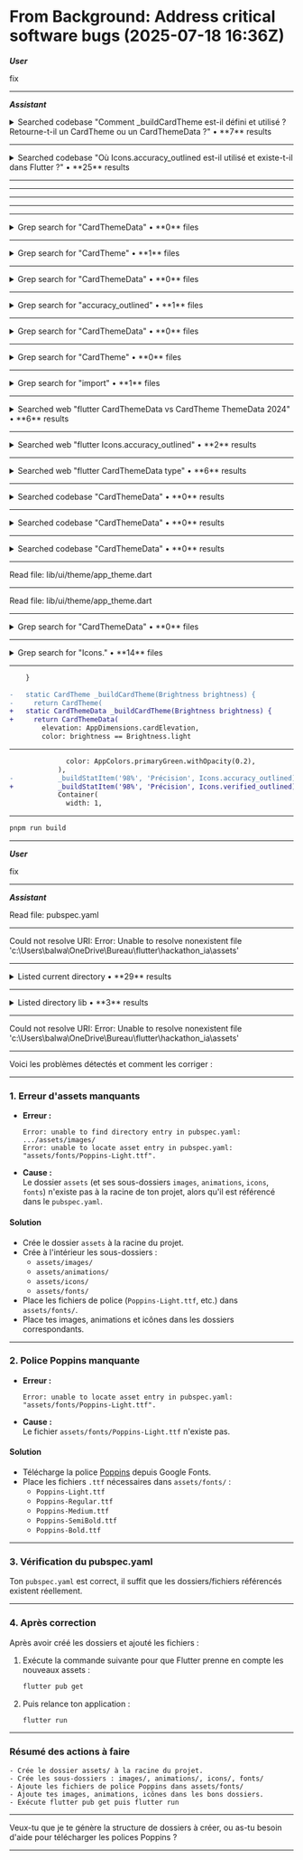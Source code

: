 <!-- Generated by SpecStory -->

# From Background: Address critical software bugs (2025-07-18 16:36Z)

_**User**_

fix 

---

_**Assistant**_

<details>
            <summary>Searched codebase "Comment _buildCardTheme est-il défini et utilisé ? Retourne-t-il un CardTheme ou un CardThemeData ?" • **7** results</summary>
        
| File | Lines |
|------|-------|
| `lib/ui/theme/app_theme.dart` | L171-225 |
| `lib/ui/theme/app_theme.dart` | L1-30 |
| `lib/ui/theme/app_theme.dart` | L30-63 |
| `lib/ui/theme/app_theme.dart` | L125-171 |
| `lib/ui/theme/app_theme.dart` | L263-293 |
| `lib/ui/theme/app_theme.dart` | L225-263 |
| `lib/ui/theme/app_theme.dart` | L63-125 |

</details>

---

<details>
            <summary>Searched codebase "Où Icons.accuracy_outlined est-il utilisé et existe-t-il dans Flutter ?" • **25** results</summary>
        
| File | Lines |
|------|-------|
| `lib/ui/pages/home_page.dart` | L519-563 |
| `lib/ui/pages/sentinel_page.dart` | L1-48 |
| `lib/ui/pages/home_page.dart` | L355-411 |
| `lib/ui/pages/actions_page.dart` | L1-54 |
| `lib/ui/pages/diagnosis_page.dart` | L60-117 |
| `lib/ui/pages/history_page.dart` | L1-48 |
| `lib/ui/pages/home_page.dart` | L303-355 |
| `lib/ui/pages/report_page.dart` | L1-54 |
| `lib/ui/pages/diagnosis_page.dart` | L351-406 |
| `lib/ui/pages/diagnosis_page.dart` | L622-664 |
| `lib/ui/pages/home_page.dart` | L563-591 |
| `lib/ui/pages/map_page.dart` | L1-48 |
| `lib/ui/pages/scan_page.dart` | L76-129 |
| `lib/ui/pages/scan_page.dart` | L172-214 |
| `lib/ui/pages/diagnosis_page.dart` | L117-180 |
| `lib/ui/pages/scan_page.dart` | L507-575 |
| `lib/ui/pages/home_page.dart` | L411-471 |
| `lib/ui/pages/splash_page.dart` | L69-133 |
| `lib/ui/pages/diagnosis_page.dart` | L312-351 |
| `lib/ui/pages/diagnosis_page.dart` | L265-312 |
| `lib/ui/pages/scan_page.dart` | L427-462 |
| `lib/ui/pages/scan_page.dart` | L462-507 |
| `lib/ui/pages/home_page.dart` | L192-239 |
| `lib/ui/pages/scan_page.dart` | L380-427 |
| `lib/ui/pages/home_page.dart` | L116-168 |

</details>

---



---



---



---



---

<details>
            <summary>Grep search for "CardThemeData" • **0** files</summary>
        
No results found
</details>

---

<details>
            <summary>Grep search for "CardTheme" • **1** files</summary>
        
| File | Line | Match |
|------|------|-------|
| `file:///c%3A/Users/balwa/OneDrive/Bureau/flutter/hackathon_ia/lib/ui/theme/app_theme.dart` | L22 | `cardTheme: _buildCardTheme(Brightness.light),` |
| `file:///c%3A/Users/balwa/OneDrive/Bureau/flutter/hackathon_ia/lib/ui/theme/app_theme.dart` | L46 | `cardTheme: _buildCardTheme(Brightness.dark),` |
| `file:///c%3A/Users/balwa/OneDrive/Bureau/flutter/hackathon_ia/lib/ui/theme/app_theme.dart` | L209 | `static CardTheme _buildCardTheme(Brightness brightness) {` |
| `file:///c%3A/Users/balwa/OneDrive/Bureau/flutter/hackathon_ia/lib/ui/theme/app_theme.dart` | L210 | `return CardTheme(` |

</details>

---

<details>
            <summary>Grep search for "CardThemeData" • **0** files</summary>
        
No results found
</details>

---

<details>
            <summary>Grep search for "accuracy_outlined" • **1** files</summary>
        
| File | Line | Match |
|------|------|-------|
| `file:///c%3A/Users/balwa/OneDrive/Bureau/flutter/hackathon_ia/lib/ui/pages/home_page.dart` | L538 | `_buildStatItem('98%', 'Précision', Icons.accuracy_outlined),` |

</details>

---

<details>
            <summary>Grep search for "CardThemeData" • **0** files</summary>
        
No results found
</details>

---

<details>
            <summary>Grep search for "CardTheme" • **0** files</summary>
        
No results found
</details>

---

<details>
            <summary>Grep search for "import" • **1** files</summary>
        
| File | Line | Match |
|------|------|-------|
| `file:///c%3A/Users/balwa/OneDrive/Bureau/flutter/hackathon_ia/lib/ui/theme/app_theme.dart` | Lundefined | `import 'package:flutter/material.dart';` |
| `file:///c%3A/Users/balwa/OneDrive/Bureau/flutter/hackathon_ia/lib/ui/theme/app_theme.dart` | L1 | `import 'package:google_fonts/google_fonts.dart';` |
| `file:///c%3A/Users/balwa/OneDrive/Bureau/flutter/hackathon_ia/lib/ui/theme/app_theme.dart` | L2 | `import '../../core/constants/app_colors.dart';` |
| `file:///c%3A/Users/balwa/OneDrive/Bureau/flutter/hackathon_ia/lib/ui/theme/app_theme.dart` | L3 | `import '../../core/constants/app_dimensions.dart';` |

</details>

---

<details>
            <summary>Searched web "flutter CardThemeData vs CardTheme ThemeData 2024" • **6** results</summary>
        
| Title | URL |
|-------|-----|
| Flutter Adaptive Theming Guide | https://rydmike.com/blog_adaptive_theming_guide.html |
| Complete Guide to Card Widget in Flutter: Creating Beautiful Cards with Advanced Features | https://medium.com/@hamidrezadeveloper/complete-guide-to-card-widget-in-flutter-creating-beautiful-cards-with-advanced-features-982fc1ac32ba |
| What is Flutter Card widget? | https://how.dev/answers/what-is-flutter-card-widget |
| Exploring Flutter ThemeData: A Guide to Customizing Your App’s Appearance | https://medium.com/@azharbinanwar/exploring-flutter-themedata-a-guide-to-customizing-your-apps-appearance-4d0b183f447a |
| Material Design 3 for Flutter Application - Radheshyam Singh - Medium | https://medium.com/@radheshyamsingh_83359/material-design-3-for-flutter-application-158250cd2dd4 |
| Mastering Custom Widget Themes in Flutter - Sudorealm | https://sudorealm.com/blog/mastering-custom-widget-themes-in-flutter |

</details>

---

<details>
            <summary>Searched web "flutter Icons.accuracy_outlined" • **2** results</summary>
        
| Title | URL |
|-------|-----|
| High-Quality Accuracy Icon for Precise Indicators | https://icons8.com/icons/set/accuracy--white |
| Accuracy Icons - Free SVG & PNG Accuracy Images - Noun Project | https://thenounproject.com/browse/icons/term/accuracy/ |

</details>

---

<details>
            <summary>Searched web "flutter CardThemeData type" • **6** results</summary>
        
| Title | URL |
|-------|-----|
| CardTheme class - material library | https://api.flutter.dev/flutter/material/CardTheme-class.html |
| cardColor property - ThemeData class - material library | https://api.flutter.dev/flutter/material/ThemeData/cardColor.html |
| ThemeData constructor - ThemeData - material library | https://api.flutter.dev/flutter/material/ThemeData/ThemeData.html |
| ThemeData class - material library | https://api.flutter.dev/flutter/material/ThemeData-class.html |
| Card class - material library | https://api.flutter.dev/flutter/material/Card-class.html |
| cardTheme method - FlexSubThemes class - flex_color_scheme library | https://pub.dev/documentation/flex_color_scheme/latest/flex_color_scheme/FlexSubThemes/cardTheme.html |

</details>

---

<details>
            <summary>Searched codebase "CardThemeData" • **0** results</summary>
        
No results found
</details>

---

<details>
            <summary>Searched codebase "CardThemeData" • **0** results</summary>
        
No results found
</details>

---

<details>
            <summary>Searched codebase "CardThemeData" • **0** results</summary>
        
No results found
</details>

---

Read file: lib/ui/theme/app_theme.dart

---

Read file: lib/ui/theme/app_theme.dart

---

<details>
            <summary>Grep search for "CardThemeData" • **0** files</summary>
        
No results found
</details>

---

<details>
            <summary>Grep search for "Icons." • **14** files</summary>
        
| File | Line | Match |
|------|------|-------|
| `file:///c%3A/Users/balwa/OneDrive/Bureau/flutter/hackathon_ia/lib/ui/widgets/agri_button.dart` | L115 | `double get _iconSize {` |
| `file:///c%3A/Users/balwa/OneDrive/Bureau/flutter/hackathon_ia/lib/ui/widgets/agri_button.dart` | L118 | `return AppDimensions.iconSM;` |
| `file:///c%3A/Users/balwa/OneDrive/Bureau/flutter/hackathon_ia/lib/ui/widgets/agri_button.dart` | L333 | `width: _iconSize * 0.8,` |
| `file:///c%3A/Users/balwa/OneDrive/Bureau/flutter/hackathon_ia/lib/ui/widgets/agri_button.dart` | L334 | `height: _iconSize * 0.8,` |
| `file:///c%3A/Users/balwa/OneDrive/Bureau/flutter/hackathon_ia/lib/ui/widgets/agri_button.dart` | L360 | `size: _iconSize,` |
| `file:///c%3A/Users/balwa/OneDrive/Bureau/flutter/hackathon_ia/lib/ui/pages/splash_page.dart` | L127 | `Icons.eco,` |
| `file:///c%3A/Users/balwa/OneDrive/Bureau/flutter/hackathon_ia/lib/ui/pages/splash_page.dart` | L139 | `Icons.memory,` |
| `file:///c%3A/Users/balwa/OneDrive/Bureau/flutter/hackathon_ia/lib/ui/pages/sentinel_page.dart` | L14 | `icon: const Icon(Icons.arrow_back_ios),` |
| `file:///c%3A/Users/balwa/OneDrive/Bureau/flutter/hackathon_ia/lib/ui/pages/sentinel_page.dart` | L22 | `Icons.radar_outlined,` |
| `file:///c%3A/Users/balwa/OneDrive/Bureau/flutter/hackathon_ia/lib/ui/pages/scan_page.dart` | L186 | `Icons.eco_outlined,` |
| `file:///c%3A/Users/balwa/OneDrive/Bureau/flutter/hackathon_ia/lib/ui/pages/scan_page.dart` | L435 | `Icons.arrow_back_ios,` |
| `file:///c%3A/Users/balwa/OneDrive/Bureau/flutter/hackathon_ia/lib/ui/pages/scan_page.dart` | L453 | `Icons.flash_off,` |
| `file:///c%3A/Users/balwa/OneDrive/Bureau/flutter/hackathon_ia/lib/ui/pages/scan_page.dart` | L477 | `Icons.center_focus_strong,` |
| `file:///c%3A/Users/balwa/OneDrive/Bureau/flutter/hackathon_ia/lib/ui/pages/scan_page.dart` | L547 | `Icons.camera_alt,` |
| `file:///c%3A/Users/balwa/OneDrive/Bureau/flutter/hackathon_ia/lib/ui/pages/report_page.dart` | L20 | `icon: const Icon(Icons.arrow_back_ios),` |
| `file:///c%3A/Users/balwa/OneDrive/Bureau/flutter/hackathon_ia/lib/ui/pages/report_page.dart` | L28 | `Icons.picture_as_pdf,` |
| `file:///c%3A/Users/balwa/OneDrive/Bureau/flutter/hackathon_ia/lib/ui/pages/map_page.dart` | L14 | `icon: const Icon(Icons.arrow_back_ios),` |
| `file:///c%3A/Users/balwa/OneDrive/Bureau/flutter/hackathon_ia/lib/ui/pages/map_page.dart` | L22 | `Icons.map_outlined,` |
| `file:///c%3A/Users/balwa/OneDrive/Bureau/flutter/hackathon_ia/lib/ui/pages/home_page.dart` | L335 | `Icons.camera_alt_outlined,` |
| `file:///c%3A/Users/balwa/OneDrive/Bureau/flutter/hackathon_ia/lib/ui/pages/home_page.dart` | L386 | `'icon': Icons.map_outlined,` |
| `file:///c%3A/Users/balwa/OneDrive/Bureau/flutter/hackathon_ia/lib/ui/pages/home_page.dart` | L393 | `'icon': Icons.radar_outlined,` |
| `file:///c%3A/Users/balwa/OneDrive/Bureau/flutter/hackathon_ia/lib/ui/pages/home_page.dart` | L400 | `'icon': Icons.history_outlined,` |
| `file:///c%3A/Users/balwa/OneDrive/Bureau/flutter/hackathon_ia/lib/ui/pages/home_page.dart` | L494 | `Icons.arrow_forward_ios,` |
| `file:///c%3A/Users/balwa/OneDrive/Bureau/flutter/hackathon_ia/lib/ui/pages/home_page.dart` | L496 | `size: AppDimensions.iconSM,` |
| `file:///c%3A/Users/balwa/OneDrive/Bureau/flutter/hackathon_ia/lib/ui/pages/home_page.dart` | L532 | `_buildStatItem('15', 'Analyses', Icons.analytics_outlined),` |
| `file:///c%3A/Users/balwa/OneDrive/Bureau/flutter/hackathon_ia/lib/ui/pages/home_page.dart` | L538 | `_buildStatItem('98%', 'Précision', Icons.accuracy_outlined),` |
| `file:///c%3A/Users/balwa/OneDrive/Bureau/flutter/hackathon_ia/lib/ui/pages/home_page.dart` | L544 | `_buildStatItem('24/7', 'Protection', Icons.shield_outlined),` |
| `file:///c%3A/Users/balwa/OneDrive/Bureau/flutter/hackathon_ia/lib/ui/pages/history_page.dart` | L14 | `icon: const Icon(Icons.arrow_back_ios),` |
| `file:///c%3A/Users/balwa/OneDrive/Bureau/flutter/hackathon_ia/lib/ui/pages/history_page.dart` | L22 | `Icons.history_outlined,` |
| `file:///c%3A/Users/balwa/OneDrive/Bureau/flutter/hackathon_ia/lib/ui/pages/diagnosis_page.dart` | L86 | `icon: const Icon(Icons.arrow_back_ios),` |
| `file:///c%3A/Users/balwa/OneDrive/Bureau/flutter/hackathon_ia/lib/ui/pages/diagnosis_page.dart` | L304 | `icon: Icons.psychology_outlined,` |
| `file:///c%3A/Users/balwa/OneDrive/Bureau/flutter/hackathon_ia/lib/ui/pages/diagnosis_page.dart` | L317 | `icon: Icons.trending_down_outlined,` |
| `file:///c%3A/Users/balwa/OneDrive/Bureau/flutter/hackathon_ia/lib/ui/pages/diagnosis_page.dart` | L499 | `Icons.warning_amber_outlined,` |
| `file:///c%3A/Users/balwa/OneDrive/Bureau/flutter/hackathon_ia/lib/ui/pages/diagnosis_page.dart` | L600 | `icon: Icons.auto_awesome,` |
| `file:///c%3A/Users/balwa/OneDrive/Bureau/flutter/hackathon_ia/lib/ui/pages/diagnosis_page.dart` | L628 | `icon: Icons.camera_alt_outlined,` |
| `file:///c%3A/Users/balwa/OneDrive/Bureau/flutter/hackathon_ia/lib/ui/pages/diagnosis_page.dart` | L640 | `icon: Icons.history,` |
| `file:///c%3A/Users/balwa/OneDrive/Bureau/flutter/hackathon_ia/lib/ui/pages/actions_page.dart` | L20 | `icon: const Icon(Icons.arrow_back_ios),` |
| `file:///c%3A/Users/balwa/OneDrive/Bureau/flutter/hackathon_ia/lib/ui/pages/actions_page.dart` | L28 | `Icons.auto_awesome,` |
| `file:///c%3A/Users/balwa/OneDrive/Bureau/flutter/hackathon_ia/lib/core/providers/router_provider.dart` | L213 | `Icons.error_outline,` |
| `file:///c%3A/Users/balwa/OneDrive/Bureau/flutter/hackathon_ia/lib/core/models/plant_diagnosis.dart` | L95 | `return Icons.eco_outlined;` |
| `file:///c%3A/Users/balwa/OneDrive/Bureau/flutter/hackathon_ia/lib/core/models/plant_diagnosis.dart` | L97 | `return Icons.biotech_outlined;` |
| `file:///c%3A/Users/balwa/OneDrive/Bureau/flutter/hackathon_ia/lib/core/models/plant_diagnosis.dart` | L99 | `return Icons.coronavirus_outlined;` |
| `file:///c%3A/Users/balwa/OneDrive/Bureau/flutter/hackathon_ia/lib/core/models/plant_diagnosis.dart` | L101 | `return Icons.bug_report_outlined;` |
| `file:///c%3A/Users/balwa/OneDrive/Bureau/flutter/hackathon_ia/lib/core/models/plant_diagnosis.dart` | L103 | `return Icons.local_dining_outlined;` |
| `file:///c%3A/Users/balwa/OneDrive/Bureau/flutter/hackathon_ia/lib/core/models/plant_diagnosis.dart` | L105 | `return Icons.wb_sunny_outlined;` |
| `file:///c%3A/Users/balwa/OneDrive/Bureau/flutter/hackathon_ia/lib/core/models/plant_diagnosis.dart` | L206 | `return Icons.medical_services_outlined;` |
| `file:///c%3A/Users/balwa/OneDrive/Bureau/flutter/hackathon_ia/lib/core/models/plant_diagnosis.dart` | L208 | `return Icons.shield_outlined;` |
| `file:///c%3A/Users/balwa/OneDrive/Bureau/flutter/hackathon_ia/lib/core/models/plant_diagnosis.dart` | L210 | `return Icons.visibility_outlined;` |
| `file:///c%3A/Users/balwa/OneDrive/Bureau/flutter/hackathon_ia/lib/core/models/plant_diagnosis.dart` | L212 | `return Icons.eco_outlined;` |
| `file:///c%3A/Users/balwa/OneDrive/Bureau/flutter/hackathon_ia/lib/core/constants/app_dimensions.dart` | L46 | `static const double iconSM = 20.0;` |
| `file:///c%3A/Users/balwa/OneDrive/Bureau/flutter/hackathon_ia/lib/ui/widgets/agri_button.dart` | L115 | `double get _iconSize {` |
| `file:///c%3A/Users/balwa/OneDrive/Bureau/flutter/hackathon_ia/lib/ui/widgets/agri_button.dart` | L118 | `return AppDimensions.iconSM;` |
| `file:///c%3A/Users/balwa/OneDrive/Bureau/flutter/hackathon_ia/lib/ui/widgets/agri_button.dart` | L333 | `width: _iconSize * 0.8,` |
| `file:///c%3A/Users/balwa/OneDrive/Bureau/flutter/hackathon_ia/lib/ui/widgets/agri_button.dart` | L334 | `height: _iconSize * 0.8,` |
| `file:///c%3A/Users/balwa/OneDrive/Bureau/flutter/hackathon_ia/lib/ui/widgets/agri_button.dart` | L360 | `size: _iconSize,` |

</details>

---

```diff
    }
  
-   static CardTheme _buildCardTheme(Brightness brightness) {
-     return CardTheme(
+   static CardThemeData _buildCardTheme(Brightness brightness) {
+     return CardThemeData(
        elevation: AppDimensions.cardElevation,
        color: brightness == Brightness.light
```

---

```diff
              color: AppColors.primaryGreen.withOpacity(0.2),
            ),
-           _buildStatItem('98%', 'Précision', Icons.accuracy_outlined),
+           _buildStatItem('98%', 'Précision', Icons.verified_outlined),
            Container(
              width: 1,
```

---

```bash
pnpm run build
```

---

_**User**_

fix

---

_**Assistant**_

Read file: pubspec.yaml

---

Could not resolve URI: Error: Unable to resolve nonexistent file 'c:\Users\balwa\OneDrive\Bureau\flutter\hackathon_ia\assets'

---

<details>
            <summary>Listed current directory • **29** results</summary>
        
| Name |
|-------|
| 📄 `pubspec.lock` |
| 📁 `build` |
| 📁 `.git` |
| 📁 `.dart_tool` |
| 📄 `.flutter-plugins-dependencies` |
| 📄 `RESOLUTION_PROBLEMES.md` |
| 📄 `flutter.tar.xz` |
| 📄 `pubspec.yaml` |
| 📁 `.specstory` |
| 📄 `.cursorindexingignore` |
| 📁 `lib` |
| 📄 `README.md` |
| 📄 `QUICKSTART.md` |
| 📄 `PROJECT_SUMMARY.md` |
| 📄 `ARCHITECTURE.md` |
| 📄 `.gitattributes` |
| 📄 `LICENSE` |
| 📄 `.gitignore` |
| 📁 `android` |
| 📄 `.metadata` |
| 📁 `test` |
| 📁 `windows` |
| 📁 `web` |
| 📄 `hackathon_ia.iml` |
| 📁 `macos` |
| 📁 `linux` |
| 📁 `ios` |
| 📄 `analysis_options.yaml` |
| 📁 `.idea` |

</details>

---

<details>
            <summary>Listed directory lib • **3** results</summary>
        
| Name |
|-------|
| 📁 `ui` |
| 📄 `main.dart` |
| 📁 `core` |

</details>

---

Could not resolve URI: Error: Unable to resolve nonexistent file 'c:\Users\balwa\OneDrive\Bureau\flutter\hackathon_ia\assets'

---

Voici les problèmes détectés et comment les corriger :

---

### 1. **Erreur d'assets manquants**
- **Erreur :**  
  ```
  Error: unable to find directory entry in pubspec.yaml: .../assets/images/
  Error: unable to locate asset entry in pubspec.yaml: "assets/fonts/Poppins-Light.ttf".
  ```
- **Cause :**  
  Le dossier `assets` (et ses sous-dossiers `images`, `animations`, `icons`, `fonts`) n'existe pas à la racine de ton projet, alors qu'il est référencé dans le `pubspec.yaml`.

#### **Solution**
- Crée le dossier `assets` à la racine du projet.
- Crée à l'intérieur les sous-dossiers :
  - `assets/images/`
  - `assets/animations/`
  - `assets/icons/`
  - `assets/fonts/`
- Place les fichiers de police (`Poppins-Light.ttf`, etc.) dans `assets/fonts/`.
- Place tes images, animations et icônes dans les dossiers correspondants.

---

### 2. **Police Poppins manquante**
- **Erreur :**
  ```
  Error: unable to locate asset entry in pubspec.yaml: "assets/fonts/Poppins-Light.ttf".
  ```
- **Cause :**  
  Le fichier `assets/fonts/Poppins-Light.ttf` n'existe pas.

#### **Solution**
- Télécharge la police [Poppins](https://fonts.google.com/specimen/Poppins) depuis Google Fonts.
- Place les fichiers `.ttf` nécessaires dans `assets/fonts/` :
  - `Poppins-Light.ttf`
  - `Poppins-Regular.ttf`
  - `Poppins-Medium.ttf`
  - `Poppins-SemiBold.ttf`
  - `Poppins-Bold.ttf`

---

### 3. **Vérification du pubspec.yaml**
Ton `pubspec.yaml` est correct, il suffit que les dossiers/fichiers référencés existent réellement.

---

### 4. **Après correction**
Après avoir créé les dossiers et ajouté les fichiers :
1. Exécute la commande suivante pour que Flutter prenne en compte les nouveaux assets :
   ```powershell
   flutter pub get
   ```
2. Puis relance ton application :
   ```powershell
   flutter run
   ```

---

### Résumé des actions à faire

```plaintext
- Crée le dossier assets/ à la racine du projet.
- Crée les sous-dossiers : images/, animations/, icons/, fonts/
- Ajoute les fichiers de police Poppins dans assets/fonts/
- Ajoute tes images, animations, icônes dans les bons dossiers.
- Exécute flutter pub get puis flutter run
```

---

Veux-tu que je te génère la structure de dossiers à créer, ou as-tu besoin d'aide pour télécharger les polices Poppins ?

---

